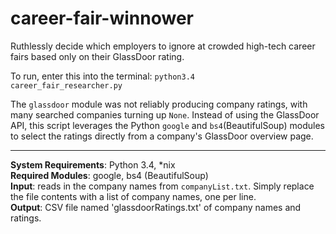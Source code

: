 career-fair-winnower
====================

Ruthlessly decide which employers to ignore at crowded high-tech career fairs based only on their GlassDoor rating.

To run, enter this into the terminal: <code>python3.4 career_fair_researcher.py</code>

The <code>glassdoor</code> module was not reliably producing company ratings, with many searched companies turning up <code>None</code>. Instead of using the GlassDoor API, this script leverages the Python <code>google</code> and <code>bs4</code>(BeautifulSoup) modules to select the ratings directly from a company's GlassDoor overview page.
<hr>

<strong>System Requirements</strong>: Python 3.4, *nix<br>
<strong>Required Modules</strong>: google, bs4 (BeautifulSoup)<br>
<strong>Input</strong>: reads in the company names from <code>companyList.txt</code>. Simply replace the file contents with a list of company names, one per line.<br>
<strong>Output</strong>: CSV file named 'glassdoorRatings.txt' of company names and ratings.<br>
